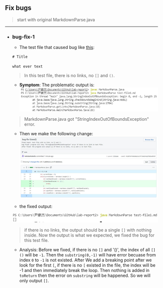 ## Fix bugs
> start with original MarkdownParse.java

---

* ### **bug-fix-1**

    - The test file that caused bug like [this](https://heihaheihahello.github.io/lab-report2/test-file1.md):

    ```
    # Title

    what ever text
    ```

    > In this test file, there is no links, no `[]` and `()`.
    - **Symptom**: The problematic output is: 
    ![Image](1w.jpg)
    > MarkdownParse.java got "StringIndexOutOfBoundsException" error.

    - Then we make the following change:
    ![Image](1_fix.jpg)

    - the fixed output: 

    ![Image](1fixed.jpg)
    > if there is no links, the output should be a single `[]` with nothing inside. Now the output is what we expected, we fixed the bug for this test file.

    - Analysis: Before we fixed, if there is no `[]` and '()', the index of all `[]()` will be `-1`. Then the `substring(0,-1)` will have error becuase from index `0` to `-1` is not existed. After We add a breaking point after we look for the first `[`, if there is no `[` existed in the file, the index will be -1 and then immediately break the loop. Then nothing is added in `toReturn` then the error on `substring` will be happened. So we will only output `[]`. 
    
      

